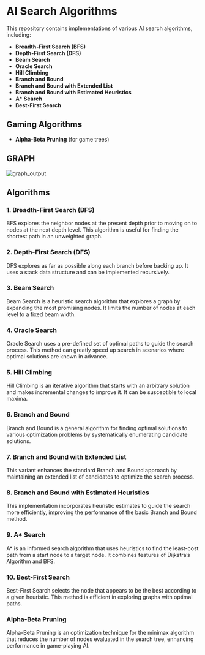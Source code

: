 
# AI Search Algorithms

This repository contains implementations of various AI search algorithms, including:

- **Breadth-First Search (BFS)**
- **Depth-First Search (DFS)**
- **Beam Search**
- **Oracle Search**
- **Hill Climbing**
- **Branch and Bound**
- **Branch and Bound with Extended List**
- **Branch and Bound with Estimated Heuristics**
- **A*** **Search**
- **Best-First Search**
## Gaming Algorithms
- **Alpha-Beta Pruning** (for game trees)
## GRAPH
![graph_output](https://github.com/user-attachments/assets/6b269fa7-5c5e-418b-912f-e28692e9b366)


## Algorithms

### 1. Breadth-First Search (BFS)

BFS explores the neighbor nodes at the present depth prior to moving on to nodes at the next depth level. This algorithm is useful for finding the shortest path in an unweighted graph.

### 2. Depth-First Search (DFS)

DFS explores as far as possible along each branch before backing up. It uses a stack data structure and can be implemented recursively.

### 3. Beam Search

Beam Search is a heuristic search algorithm that explores a graph by expanding the most promising nodes. It limits the number of nodes at each level to a fixed beam width.

### 4. Oracle Search

Oracle Search uses a pre-defined set of optimal paths to guide the search process. This method can greatly speed up search in scenarios where optimal solutions are known in advance.

### 5. Hill Climbing

Hill Climbing is an iterative algorithm that starts with an arbitrary solution and makes incremental changes to improve it. It can be susceptible to local maxima.

### 6. Branch and Bound

Branch and Bound is a general algorithm for finding optimal solutions to various optimization problems by systematically enumerating candidate solutions.

### 7. Branch and Bound with Extended List

This variant enhances the standard Branch and Bound approach by maintaining an extended list of candidates to optimize the search process.

### 8. Branch and Bound with Estimated Heuristics

This implementation incorporates heuristic estimates to guide the search more efficiently, improving the performance of the basic Branch and Bound method.

### 9. A* Search

A* is an informed search algorithm that uses heuristics to find the least-cost path from a start node to a target node. It combines features of Dijkstra’s Algorithm and BFS.

### 10. Best-First Search

Best-First Search selects the node that appears to be the best according to a given heuristic. This method is efficient in exploring graphs with optimal paths.


###  Alpha-Beta Pruning

Alpha-Beta Pruning is an optimization technique for the minimax algorithm that reduces the number of nodes evaluated in the search tree, enhancing performance in game-playing AI.

